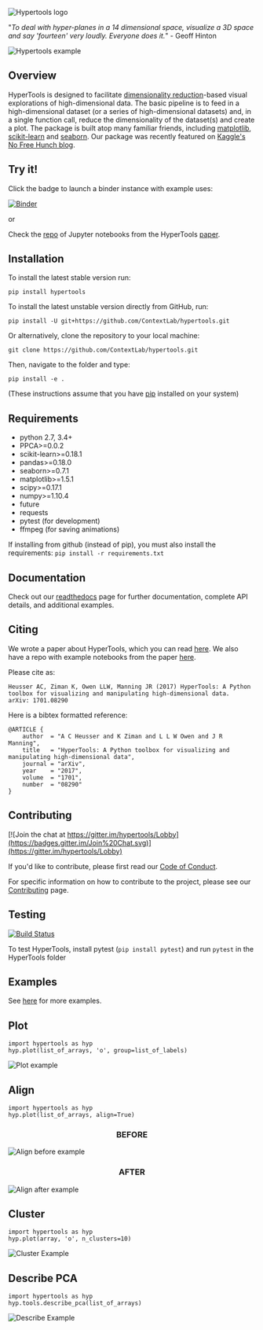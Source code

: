![Hypertools logo](images/hypercube.png)


"_To deal with hyper-planes in a 14 dimensional space, visualize a 3D space and say 'fourteen' very loudly.  Everyone does it._" - Geoff Hinton


![Hypertools example](images/hypertools.gif)

<h2>Overview</h2>

HyperTools is designed to facilitate
[dimensionality reduction](https://en.wikipedia.org/wiki/Dimensionality_reduction)-based
visual explorations of high-dimensional data.  The basic pipeline is
to feed in a high-dimensional dataset (or a series of high-dimensional
datasets) and, in a single function call, reduce the dimensionality of
the dataset(s) and create a plot.  The package is built atop many
familiar friends, including [matplotlib](https://matplotlib.org/),
[scikit-learn](http://scikit-learn.org/) and
[seaborn](https://seaborn.pydata.org/).  Our package was recently
featured on
[Kaggle's No Free Hunch blog](http://blog.kaggle.com/2017/04/10/exploring-the-structure-of-high-dimensional-data-with-hypertools-in-kaggle-kernels/).

<h2>Try it!</h2>

Click the badge to launch a binder instance with example uses:

[![Binder](http://mybinder.org/badge.svg)](http://mybinder.org:/repo/contextlab/hypertools-paper-notebooks)

or

Check the [repo](https://github.com/ContextLab/hypertools-paper-notebooks) of Jupyter notebooks from the HyperTools [paper](https://arxiv.org/abs/1701.08290).

<h2>Installation</h2>

To install the latest stable version run:

`pip install hypertools`

To install the latest unstable version directly from GitHub, run:

`pip install -U git+https://github.com/ContextLab/hypertools.git`

Or alternatively, clone the repository to your local machine:

`git clone https://github.com/ContextLab/hypertools.git`

Then, navigate to the folder and type:

`pip install -e .`

(These instructions assume that you have [pip](https://pip.pypa.io/en/stable/installing/) installed on your system)

<h2>Requirements</h2>

+ python 2.7, 3.4+
+ PPCA>=0.0.2
+ scikit-learn>=0.18.1
+ pandas>=0.18.0
+ seaborn>=0.7.1
+ matplotlib>=1.5.1
+ scipy>=0.17.1
+ numpy>=1.10.4
+ future
+ requests
+ pytest (for development)
+ ffmpeg (for saving animations)

If installing from github (instead of pip), you must also install the requirements:
`pip install -r requirements.txt`

<h2>Documentation</h2>

Check out our [readthedocs](http://hypertools.readthedocs.io/en/latest/) page for further documentation, complete API details, and additional examples.

<h2>Citing</h2>

We wrote a paper about HyperTools, which you can read [here](https://arxiv.org/abs/1701.08290). We also have a repo with example notebooks from the paper [here](https://github.com/ContextLab/hypertools-paper-notebooks).

Please cite as:

`Heusser AC, Ziman K, Owen LLW, Manning JR (2017) HyperTools: A Python toolbox for visualizing and manipulating high-dimensional data.  arXiv: 1701.08290`

Here is a bibtex formatted reference:

```
@ARTICLE {
    author  = "A C Heusser and K Ziman and L L W Owen and J R Manning",
    title   = "HyperTools: A Python toolbox for visualizing and manipulating high-dimensional data",
    journal = "arXiv",
    year    = "2017",
    volume  = "1701",
    number  = "08290"
}
```

<h2>Contributing</h2>

[![Join the chat at https://gitter.im/hypertools/Lobby](https://badges.gitter.im/Join%20Chat.svg)](https://gitter.im/hypertools/Lobby)

If you'd like to contribute, please first read our [Code of Conduct](https://www.mozilla.org/en-US/about/governance/policies/participation/).

For specific information on how to contribute to the project, please see our [Contributing](https://github.com/ContextLab/hypertools/blob/master/CONTRIBUTING.md) page.

<h2>Testing</h2>

[![Build Status](https://travis-ci.com/ContextLab/hypertools.svg?token=hxjzzuVkr2GZrDkPGN5n&branch=master)](https://travis-ci.com/ContextLab/hypertools)


To test HyperTools, install pytest (`pip install pytest`) and run `pytest` in the HyperTools folder

<h2>Examples</h2>

See [here](http://hypertools.readthedocs.io/en/latest/auto_examples/index.html) for more examples.

<h2>Plot</h2>

```
import hypertools as hyp
hyp.plot(list_of_arrays, 'o', group=list_of_labels)
```

![Plot example](images/plot.gif)

<h2>Align</h2>

```
import hypertools as hyp
hyp.plot(list_of_arrays, align=True)
```

<h3><center>BEFORE</center></h3>

![Align before example](images/align_before.gif)

<h3><center>AFTER</center></h3>

![Align after example](images/align_after.gif)


<h2>Cluster</h2>

```
import hypertools as hyp
hyp.plot(array, 'o', n_clusters=10)
```

![Cluster Example](images/cluster_example.png)


<h2>Describe PCA</h2>

```
import hypertools as hyp
hyp.tools.describe_pca(list_of_arrays)
```
![Describe Example](images/describe_example.png)
